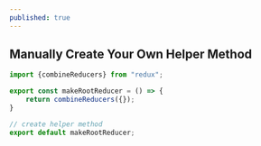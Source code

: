 ```yaml
---
published: true
---
```

## Manually Create Your Own Helper Method


```javascript
import {combineReducers} from "redux";

export const makeRootReducer = () => {
    return combineReducers({});
}

// create helper method
export default makeRootReducer;

```
